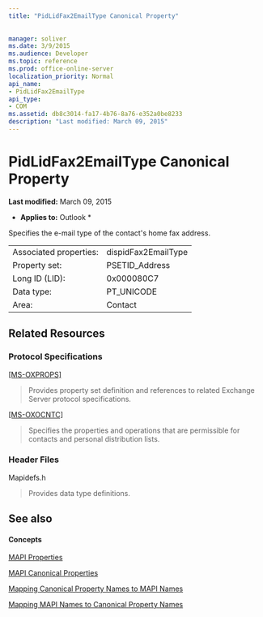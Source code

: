 ```yaml
---
title: "PidLidFax2EmailType Canonical Property"
 
 
manager: soliver
ms.date: 3/9/2015
ms.audience: Developer
ms.topic: reference
ms.prod: office-online-server
localization_priority: Normal
api_name:
- PidLidFax2EmailType
api_type:
- COM
ms.assetid: db8c3014-fa17-4b76-8a76-e352a0be8233
description: "Last modified: March 09, 2015"
---
```


# PidLidFax2EmailType Canonical Property

 **Last modified:** March 09, 2015 
  
 * **Applies to:** Outlook * 
  
Specifies the e-mail type of the contact's home fax address.
  
|||
|:-----|:-----|
|Associated properties:  <br/> |dispidFax2EmailType  <br/> |
|Property set:  <br/> |PSETID_Address  <br/> |
|Long ID (LID):  <br/> |0x000080C7  <br/> |
|Data type:  <br/> |PT_UNICODE  <br/> |
|Area:  <br/> |Contact  <br/> |
   
## Related Resources

### Protocol Specifications

[[MS-OXPROPS]](http://msdn.microsoft.com/library/f6ab1613-aefe-447d-a49c-18217230b148%28Office.15%29.aspx)
  
> Provides property set definition and references to related Exchange Server protocol specifications.
    
[[MS-OXOCNTC]](http://msdn.microsoft.com/library/9b636532-9150-4836-9635-9c9b756c9ccf%28Office.15%29.aspx)
  
> Specifies the properties and operations that are permissible for contacts and personal distribution lists.
    
### Header Files

Mapidefs.h
  
> Provides data type definitions.
    
## See also

#### Concepts

[MAPI Properties](mapi-properties.md)
  
[MAPI Canonical Properties](mapi-canonical-properties.md)
  
[Mapping Canonical Property Names to MAPI Names](mapping-canonical-property-names-to-mapi-names.md)
  
[Mapping MAPI Names to Canonical Property Names](mapping-mapi-names-to-canonical-property-names.md)

